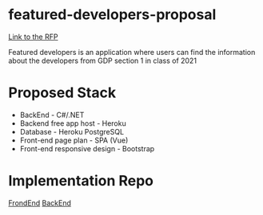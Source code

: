 # featured-developers-proposal

[Link to the RFP](https://github.com/akhilmallepally/featured-developers/blob/main/RFP.md)

Featured developers is an application where users can find the information about the developers from GDP section 1 in class of 2021

# Proposed Stack

 - BackEnd - C#/.NET
 - Backend free app host - Heroku
 - Database - Heroku PostgreSQL
 - Front-end page plan - SPA (Vue)
 - Front-end responsive design - Bootstrap 

# Implementation Repo
[FrondEnd](https://github.com/sagajayakumar/FeaturedDeveloperVue)
[BackEnd](https://github.com/sagajayakumar/FeaturedDeveloper3A/tree/master)
